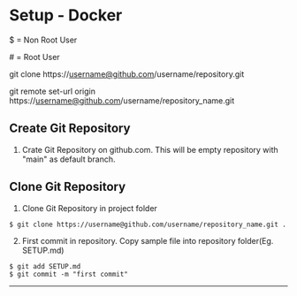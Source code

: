 # Setup - Docker

$ = Non Root User

&#35; = Root User


git clone https://username@github.com/username/repository.git

git remote set-url origin https://username@github.com/username/repository_name.git


## Create Git Repository
1. Crate Git Repository on github.com. This will be empty repository with "main" as default branch.


## Clone Git Repository
1. Clone Git Repository in project folder
```
$ git clone https://username@github.com/username/repository_name.git .
```

2. First commit in repository. Copy sample file into repository folder(Eg. SETUP.md)
```
$ git add SETUP.md
$ git commit -m "first commit"
```

--------------------------------------------------------------------------------
